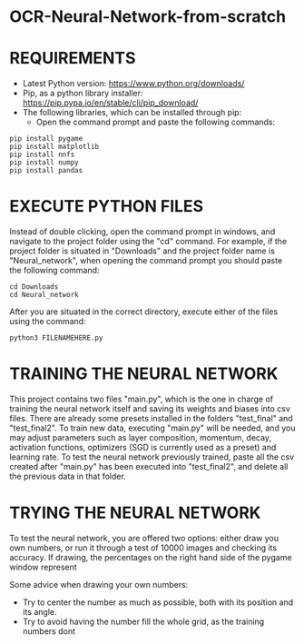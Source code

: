 # OCR-Neural-Network-from-scratch

# REQUIREMENTS
- Latest Python version: https://www.python.org/downloads/
- Pip, as a python library installer: https://pip.pypa.io/en/stable/cli/pip_download/
- The following libraries, which can be installed through pip:
  - Open the command prompt and paste the following commands:

```
pip install pygame
pip install matplotlib
pip install nnfs
pip install numpy
pip install pandas
```
# EXECUTE PYTHON FILES
Instead of double clicking, open the command prompt in windows, and navigate to the project folder using the "cd" command. For example, if the project folder is situated in "Downloads" and the project folder name is "Neural_network", when opening the command prompt you should paste the following command:
```
cd Downloads
cd Neural_network
```
After you are situated in the correct directory, execute either of the files using the command:
```
python3 FILENAMEHERE.py
```

# TRAINING THE NEURAL NETWORK
This project contains two files "main.py", which is the one in charge of training the neural network itself and saving its weights and biases into csv files. There are already some presets installed in the folders "test_final" and "test_final2". To train new data, executing "main.py" will be needed, and you may adjust parameters such as layer composition, momentum, decay, activation functions, optimizers (SGD is currently used as a preset) and learning rate. To test the neural network previously trained, paste all the csv created after "main.py" has been executed into "test_final2", and delete all the previous data in that folder.

# TRYING THE NEURAL NETWORK
To test the neural network, you are offered two options: either draw you own numbers, or run it through a test of 10000 images and checking its accuracy. If drawing, the percentages on the right hand side of the pygame window represent 

Some advice when drawing your own numbers:
- Try to center the number as much as possible, both with its position and its angle.
- Try to avoid having the number fill the whole grid, as the training numbers dont
